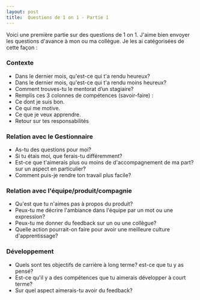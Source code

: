 ```yaml
---
layout: post
title:  Questions de 1 on 1 - Partie 1
---
```


Voici une première partie sur des questions de 1 on 1. J'aime bien envoyer les questions d'avance à mon ou ma collègue. Je les ai catégorisées de cette façon : 

### Contexte ###
- Dans le dernier mois, qu'est-ce qui t'a rendu heureux?
- Dans le dernier mois, qu'est-ce qui t'a rendu moins heureux?
- Comment trouves-tu le mentorat d’un stagiaire?
- Remplis ces 3 colonnes de compétences (savoir-faire) :
- Ce dont je suis bon.
- Ce qui me motive.
- Ce que je veux apprendre.
- Retour sur tes responsabilités

### Relation avec le Gestionnaire ###
- As-tu des questions pour moi?
- Si tu étais moi, que ferais-tu différemment?
- Est-ce que t'aimerais plus ou moins de d'accompagnement de ma part? sur un aspect en particulier?
- Comment puis-je rendre ton travail plus facile?

### Relation avec l'équipe/produit/compagnie ###
- Qu'est que tu n'aimes pas à propos du produit?
- Peux-tu me décrire l'ambiance dans l'équipe par un mot ou une expression?
- Peux-tu me donner du feedback sur un ou une collègue?
- Quelle action pourrait-on faire pour avoir une meilleure culture d'apprentissage?

### Développement ###
- Quels sont tes objectifs de carrière à long terme? est-ce que tu y as pensé?
- Est-ce qu'il y a des compétences que tu aimerais développer à court terme?
- Sur quel aspect aimerais-tu avoir du feedback?

